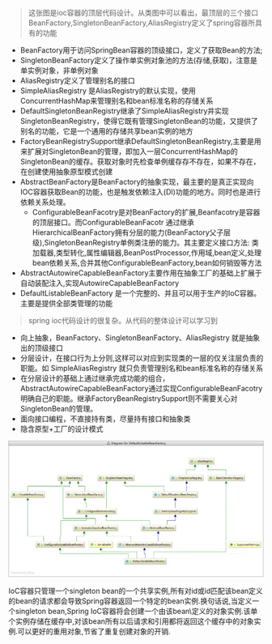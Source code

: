 
> 这张图是ioc容器的顶层代码设计。从类图中可以看出，最顶层的三个接口BeanFactory,SingletonBeanFactory,AliasRegistry定义了spring容器所具有的功能  
- BeanFactory用于访问SpringBean容器的顶级接口，定义了获取Bean的方法;
- SingletonBeanFactory定义了操作单实例对象池的方法(存储,获取)，注意是单实例对象，非单例对象
- AliasRegistry定义了管理别名的接口
- SimpleAliasRegistry 是AliasRegistry的默认实现，使用ConcurrentHashMap来管理别名和bean标准名称的存储关系
- DefaultSingletonBeanRegistry继承了SimpleAliasRegistry并实现SingletonBeanRegistry，使得它既有管理SingletonBean的功能，又提供了别名的功能，它是一个通用的存储共享bean实例的地方
- FactoryBeanRegistrySupport继承DefaultSingletonBeanRegistry,主要是用来扩展对SingletonBean的管理，即加入一层ConcurrentHashMap的SingletonBean的缓存。获取对象时先检查单例缓存存不存在，如果不存在，在创建使用抽象原型模式创建
- AbstractBeanFactory是BeanFactory的抽象实现，最主要的是真正实现向IOC容器获取Bean的功能，也是触发依赖注入(DI)功能的地方。同时也是进行依赖关系处理。
    - ConfigurableBeanFacotry是对BeanFactory的扩展,Beanfacotry是容器的顶层接口。而ConfigurableBeanFacotr 通过继承HierarchicalBeanFactory拥有分层的能力(BeanFactory父子层级),SingletonBeanRegistry单例类注册的能力。其主要定义接口方法: 类加载器,类型转化,属性编辑器,BeanPostProcessor,作用域,bean定义,处理bean依赖关系,合并其他ConfigurableBeanFactory,bean如何销毁等方法
- AbstractAutowireCapableBeanFactory主要作用在抽象工厂的基础上扩展于自动装配注入,实现AutowireCapableBeanFactory
- DefaultListableBeanFactory 是一个完整的、并且可以用于生产的IoC容器。主要是提供全部类管理的功能

> spring ioc代码设计的很复杂。从代码的整体设计可以学习到
- 向上抽象，BeanFactory、SingletonBeanFactory、AliasRegistry 就是抽象出的顶级接口
- 分层设计，在接口行为上分则,这样可以对应到实现类的一层的仅关注层负责的职能。如 SimpleAliasRegistry 就只负责管理别名和bean标准名称的存储关系
- 在分层设计的基础上通过继承完成功能的组合，AbstractAutowireCapableBeanFactory通过实现ConfigurableBeanFacotry明确自己的职能。继承FactoryBeanRegistrySupport则不需要关心对SingletonBean的管理。
- 面向接口编程，不直接持有类，尽量持有接口和抽象类
- 隐含原型+工厂的设计模式


![](./img/顶层架构.png)

IoC容器只管理一个singleton bean的一个共享实例,所有对id或id匹配该bean定义的bean的请求都会导致Spring容器返回一个特定的bean实例.换句话说,当定义一个singleton bean,Spring IoC容器将会创建一个由该bean\定义的对象实例.该单个实例存储在缓存中,对该bean所有以后请求和引用都将返回这个缓存中的对象实例.可以更好的重用对象,节省了重复创建对象的开销.